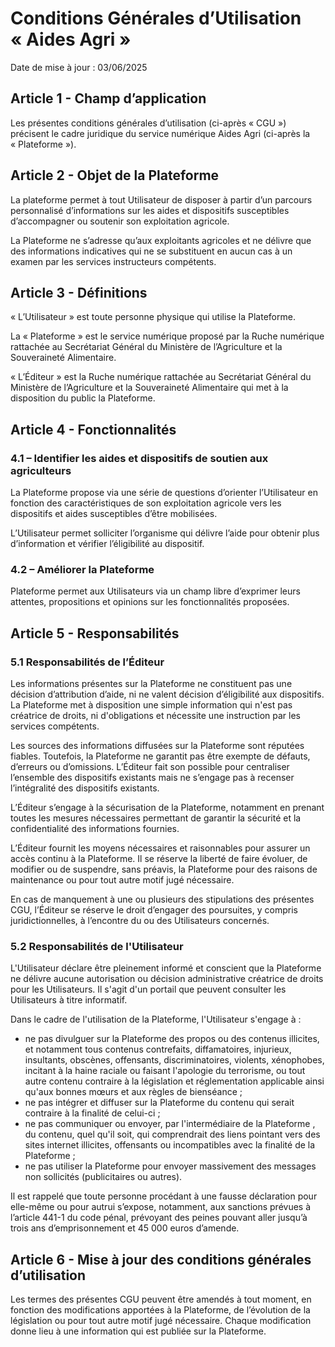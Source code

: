# Conditions Générales d’Utilisation « Aides Agri »

Date de mise à jour : 03/06/2025

## Article 1 - Champ d’application

Les présentes conditions générales d’utilisation (ci-après « CGU ») précisent le cadre juridique du service numérique Aides Agri (ci-après la « Plateforme »).

## Article 2 - Objet de la Plateforme

La plateforme permet à tout Utilisateur de disposer à partir d’un parcours personnalisé d’informations sur les aides et dispositifs susceptibles d’accompagner ou soutenir son exploitation agricole.

La Plateforme ne s’adresse qu’aux exploitants agricoles et ne délivre que des informations indicatives qui ne se substituent en aucun cas à un examen par les services instructeurs compétents.

## Article 3 - Définitions

« L’Utilisateur » est toute personne physique qui utilise la Plateforme.

La « Plateforme » est le service numérique proposé par la Ruche numérique rattachée au Secrétariat Général du Ministère de l’Agriculture et la Souveraineté Alimentaire.

« L’Éditeur » est la Ruche numérique rattachée au Secrétariat Général du Ministère de l’Agriculture et la Souveraineté Alimentaire qui met à la disposition du public la Plateforme. 

## Article 4 - Fonctionnalités

### 4.1 – Identifier les aides et dispositifs de soutien aux agriculteurs

La Plateforme propose via une série de questions d’orienter l’Utilisateur en fonction des caractéristiques de son exploitation agricole vers les dispositifs et aides susceptibles d’être mobilisées.

L’Utilisateur permet solliciter l’organisme qui délivre l’aide pour obtenir plus d’information et vérifier l’éligibilité au dispositif.

### 4.2 – Améliorer la Plateforme

Plateforme permet aux Utilisateurs via un champ libre d’exprimer leurs attentes, propositions et opinions sur les fonctionnalités proposées.	

## Article 5 - Responsabilités

### 5.1 Responsabilités de l’Éditeur

Les informations présentes sur la Plateforme ne constituent pas une décision d’attribution d’aide, ni ne valent décision d’éligibilité aux dispositifs. La Plateforme met à disposition une simple information qui n'est pas créatrice de droits, ni d'obligations et nécessite une instruction par les services compétents.

Les sources des informations diffusées sur la Plateforme sont réputées fiables. Toutefois, la Plateforme ne garantit pas être exempte de défauts, d’erreurs ou d’omissions. L’Éditeur fait son possible pour centraliser l’ensemble des dispositifs existants mais ne s’engage pas à recenser l’intégralité des dispositifs existants.

L’Éditeur s’engage à la sécurisation de la Plateforme, notamment en prenant toutes les mesures nécessaires permettant de garantir la sécurité et la confidentialité des informations fournies.

L’Éditeur fournit les moyens nécessaires et raisonnables pour assurer un accès continu à la Plateforme. Il se réserve la liberté de faire évoluer, de modifier ou de suspendre, sans préavis, la Plateforme pour des raisons de maintenance ou pour tout autre motif jugé nécessaire.

En cas de manquement à une ou plusieurs des stipulations des présentes CGU, l’Éditeur se réserve le droit d’engager des poursuites, y compris juridictionnelles, à l’encontre du ou des Utilisateurs concernés.

### 5.2 Responsabilités de l'Utilisateur

L'Utilisateur déclare être pleinement informé et conscient que la Plateforme ne délivre aucune autorisation ou décision administrative créatrice de droits pour les Utilisateurs. Il s'agit d'un portail que peuvent consulter les Utilisateurs à titre informatif.

Dans le cadre de l'utilisation de la Plateforme, l'Utilisateur s'engage à :

- ne pas divulguer sur la Plateforme des propos ou des contenus illicites, et notamment tous contenus contrefaits, diffamatoires, injurieux, insultants, obscènes, offensants, discriminatoires, violents, xénophobes, incitant à la haine raciale ou faisant l'apologie du terrorisme, ou tout autre contenu contraire à la législation et réglementation applicable ainsi qu'aux bonnes mœurs et aux règles de bienséance ;
- ne pas intégrer et diffuser sur la Plateforme du contenu qui serait contraire à la finalité de celui-ci ;
- ne pas communiquer ou envoyer, par l'intermédiaire de la Plateforme , du contenu, quel qu'il soit, qui comprendrait des liens pointant vers des sites internet illicites, offensants ou incompatibles avec la finalité de la Plateforme ;
- ne pas utiliser la Plateforme pour envoyer massivement des messages non sollicités (publicitaires ou autres).

Il est rappelé que toute personne procédant à une fausse déclaration pour elle-même ou pour autrui s’expose, notamment, aux sanctions prévues à l’article 441-1 du code pénal, prévoyant des peines pouvant aller jusqu’à trois ans d’emprisonnement et 45 000 euros d’amende. 

## Article 6 - Mise à jour des conditions générales d’utilisation

Les termes des présentes CGU peuvent être amendés à tout moment, en fonction des modifications apportées à la Plateforme, de l’évolution de la législation ou pour tout autre motif jugé nécessaire. Chaque modification donne lieu à une information qui est publiée sur la Plateforme. 
